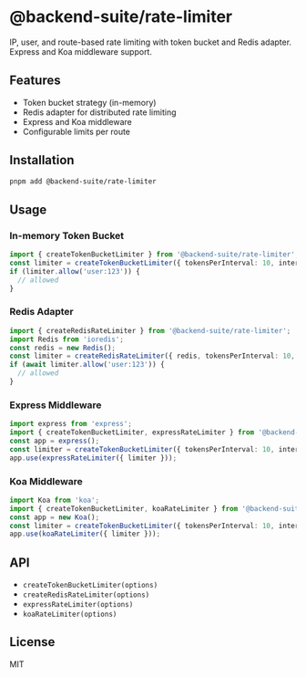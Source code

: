 # @backend-suite/rate-limiter

IP, user, and route-based rate limiting with token bucket and Redis adapter. Express and Koa middleware support.

## Features
- Token bucket strategy (in-memory)
- Redis adapter for distributed rate limiting
- Express and Koa middleware
- Configurable limits per route

## Installation
```sh
pnpm add @backend-suite/rate-limiter
```

## Usage

### In-memory Token Bucket
```ts
import { createTokenBucketLimiter } from '@backend-suite/rate-limiter';
const limiter = createTokenBucketLimiter({ tokensPerInterval: 10, interval: 'minute' });
if (limiter.allow('user:123')) {
  // allowed
}
```

### Redis Adapter
```ts
import { createRedisRateLimiter } from '@backend-suite/rate-limiter';
import Redis from 'ioredis';
const redis = new Redis();
const limiter = createRedisRateLimiter({ redis, tokensPerInterval: 10, interval: 'minute' });
if (await limiter.allow('user:123')) {
  // allowed
}
```

### Express Middleware
```ts
import express from 'express';
import { createTokenBucketLimiter, expressRateLimiter } from '@backend-suite/rate-limiter';
const app = express();
const limiter = createTokenBucketLimiter({ tokensPerInterval: 10, interval: 'minute' });
app.use(expressRateLimiter({ limiter }));
```

### Koa Middleware
```ts
import Koa from 'koa';
import { createTokenBucketLimiter, koaRateLimiter } from '@backend-suite/rate-limiter';
const app = new Koa();
const limiter = createTokenBucketLimiter({ tokensPerInterval: 10, interval: 'minute' });
app.use(koaRateLimiter({ limiter }));
```

## API
- `createTokenBucketLimiter(options)`
- `createRedisRateLimiter(options)`
- `expressRateLimiter(options)`
- `koaRateLimiter(options)`

## License
MIT 